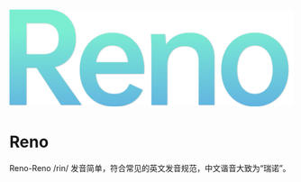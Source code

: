 
![Reno-logo](/image/reno-logo.png)
================
# Reno
Reno-Reno /rin/ 发音简单，符合常见的英文发音规范，中文谐音大致为“瑞诺”。


